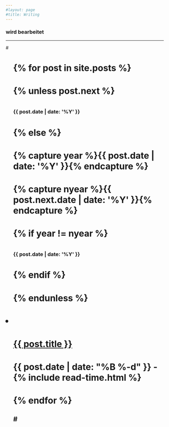 ```yaml
---
#layout: page
#title: Writing
---
```


### wird bearbeitet
---
#<ul class="posts">
#  {% for post in site.posts %}

#    {% unless post.next %}
#      <h3>{{ post.date | date: '%Y' }}</h3>
#    {% else %}
#      {% capture year %}{{ post.date | date: '%Y' }}{% endcapture %}
#      {% capture nyear %}{{ post.next.date | date: '%Y' }}{% endcapture %}
#      {% if year != nyear %}
#        <h3>{{ post.date | date: '%Y' }}</h3>
#      {% endif %}
#    {% endunless %}

#    <li itemscope>
#      <a href="{{ site.github.url }}{{ post.url }}">{{ post.title }}</a>
#      <p class="post-date"><span><i class="fa fa-calendar" aria-hidden="true"></i> {{ post.date | date: "%B %-d" }} - <i class="fa fa-clock-o" aria-hidden="true"></i> {% include read-time.html %}</span></p>
#    </li>

#  {% endfor %}
#</ul>
---
